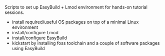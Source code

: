 Scripts to set up EasyBuild + Lmod environment for hands-on tutorial sessions.

* install required/useful OS packages on top of a minimal Linux environment
* install/configure Lmod
* install/configure EasyBuild
* kickstart by installing foss toolchain and a couple of software packages using EasyBuild
